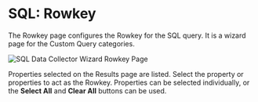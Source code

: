 # SQL: Rowkey

The Rowkey page configures the Rowkey for the SQL query. It is a wizard page for the Custom Query categories.

![SQL Data Collector Wizard Rowkey Page](/img/product_docs/accessanalyzer/accessanalyzer/enterpriseauditor/admin/datacollector/sql/rowkey.png)

Properties selected on the Results page are listed. Select the property or properties to act as the Rowkey. Properties can be selected individually, or the __Select All__ and __Clear All__ buttons can be used.
